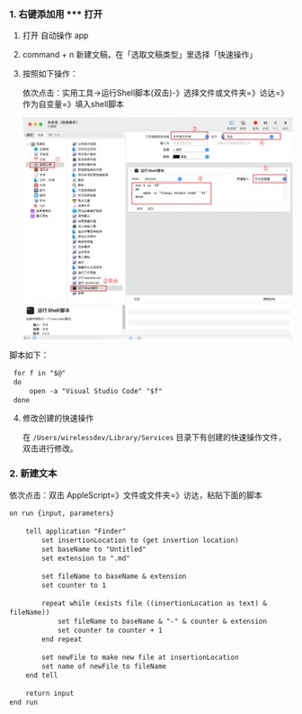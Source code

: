 ### 1. 右键添加用 *** 打开

1. 打开 自动操作 app

2. command + n 新建文稿，在「选取文稿类型」里选择「快速操作」

3. 按照如下操作：

   依次点击：实用工具->运行Shell脚本(双击)-》选择文件或文件夹=》访达=》作为自变量=》填入shell脚本

   ![image-20231120135202123](images/mac-use.assets/image-20231120135202123.png)

脚本如下：

```shell
 for f in "$@"
 do
     open -a "Visual Studio Code" "$f"
 done
```

4. 修改创建的快速操作

   在 `/Users/wirelessdev/Library/Services` 目录下有创建的快速操作文件，双击进行修改。



### 2. 新建文本

依次点击：双击 AppleScript=》文件或文件夹=》访达，粘贴下面的脚本

```AppleScript
on run {input, parameters}
	
	tell application "Finder"
		set insertionLocation to (get insertion location)
        set baseName to "Untitled"
        set extension to ".md"
        
        set fileName to baseName & extension
        set counter to 1
        
        repeat while (exists file ((insertionLocation as text) & fileName))
            set fileName to baseName & "-" & counter & extension
            set counter to counter + 1
        end repeat
        
        set newFile to make new file at insertionLocation
        set name of newFile to fileName
	end tell
	
	return input
end run
```

